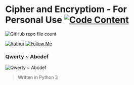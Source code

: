 # Cipher and Encryptiom - For Personal Use [![Code Content](https://img.shields.io/badge/Code%20Content-3-blue)](https://github.com/ZechBron/zeChKey)

![GitHub repo file count](https://img.shields.io/github/directory-file-count/ZechBron/Cipher-and-Encryption?style=flat-square)

[![Author](https://img.shields.io/badge/Author-Zech%20Bron-red)](https://github.com/ZechBron) [![Follow Me](https://img.shields.io/github/followers/ZechBron?label=Follow%20Me&style=social)](https://github.com/ZechBron)

### Qwerty ~ Abcdef

![Qwerty ~ Abcdef](https://raw.githubusercontent.com/ZechBron/zeChKey/zeChez-Bron/20201002_202320.gif)

> Written in Python 3

